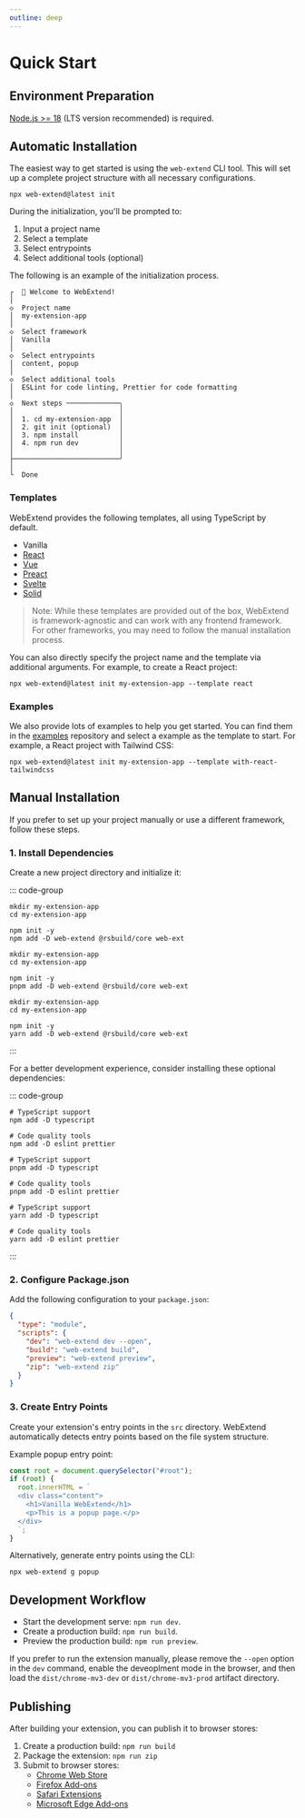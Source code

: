 ```yaml
---
outline: deep
---
```


# Quick Start

## Environment Preparation

[Node.js >= 18](https://nodejs.org/en/download) (LTS version recommended) is required.

## Automatic Installation

The easiest way to get started is using the `web-extend` CLI tool. This will set up a complete project structure with all necessary configurations.

```shell
npx web-extend@latest init
```

During the initialization, you'll be prompted to:

1. Input a project name
2. Select a template
3. Select entrypoints
4. Select additional tools (optional)

The following is an example of the initialization process.

```shell
┌  🚀 Welcome to WebExtend!
│
◇  Project name
│  my-extension-app
│
◇  Select framework
│  Vanilla
│
◇  Select entrypoints
│  content, popup
│
◇  Select additional tools
│  ESLint for code linting, Prettier for code formatting
│
◇  Next steps ─────────────╮
│                          │
│  1. cd my-extension-app  │
│  2. git init (optional)  │
│  3. npm install          │
│  4. npm run dev          │
│                          │
├──────────────────────────╯
│
└  Done
```

### Templates

WebExtend provides the following templates, all using TypeScript by default.

- Vanilla
- [React](https://react.dev/)
- [Vue](https://vuejs.org/)
- [Preact](https://preactjs.com/)
- [Svelte](https://svelte.dev/)
- [Solid](https://www.solidjs.com/)

> Note: While these templates are provided out of the box, WebExtend is framework-agnostic and can work with any frontend framework. For other frameworks, you may need to follow the manual installation process.

You can also directly specify the project name and the template via additional arguments. For example, to create a React project:

```shell
npx web-extend@latest init my-extension-app --template react
```

### Examples

We also provide lots of examples to help you get started. You can find them in the [examples](https://github.com/web-extend/examples) repository and select a example as the template to start. For example, a React project with Tailwind CSS:

```shell
npx web-extend@latest init my-extension-app --template with-react-tailwindcss
```

## Manual Installation

If you prefer to set up your project manually or use a different framework, follow these steps.

### 1. Install Dependencies

Create a new project directory and initialize it:

::: code-group

```shell [npm]
mkdir my-extension-app
cd my-extension-app

npm init -y
npm add -D web-extend @rsbuild/core web-ext
```

```shell [pnpm]
mkdir my-extension-app
cd my-extension-app

npm init -y
pnpm add -D web-extend @rsbuild/core web-ext
```

```shell [yarn]
mkdir my-extension-app
cd my-extension-app

npm init -y
yarn add -D web-extend @rsbuild/core web-ext
```

:::

For a better development experience, consider installing these optional dependencies:

::: code-group

```shell [npm]
# TypeScript support
npm add -D typescript

# Code quality tools
npm add -D eslint prettier
```

```shell [pnpm]
# TypeScript support
pnpm add -D typescript

# Code quality tools
pnpm add -D eslint prettier
```

```shell [yarn]
# TypeScript support
yarn add -D typescript

# Code quality tools
yarn add -D eslint prettier
```

:::

### 2. Configure Package.json

Add the following configuration to your `package.json`:

```json [package.json]
{
  "type": "module",
  "scripts": {
    "dev": "web-extend dev --open",
    "build": "web-extend build",
    "preview": "web-extend preview",
    "zip": "web-extend zip"
  }
}
```

### 3. Create Entry Points

Create your extension's entry points in the `src` directory. WebExtend automatically detects entry points based on the file system structure.

Example popup entry point:

```ts [src/popup.ts]
const root = document.querySelector("#root");
if (root) {
  root.innerHTML = `
  <div class="content">
    <h1>Vanilla WebExtend</h1>
    <p>This is a popup page.</p>
  </div>
  `;
}
```

Alternatively, generate entry points using the CLI:

```shell
npx web-extend g popup
```

## Development Workflow

- Start the development serve: `npm run dev`.
- Create a production build: `npm run build`.
- Preview the production build: `npm run preview`.

If you prefer to run the extension manually, please remove the `--open` option in the `dev` command, enable the deveoplment mode in the browser, and then load the `dist/chrome-mv3-dev` or `dist/chrome-mv3-prod` artifact directory.

## Publishing

After building your extension, you can publish it to browser stores:

1. Create a production build: `npm run build`
2. Package the extension: `npm run zip`
3. Submit to browser stores:
   - [Chrome Web Store](https://developer.chrome.com/docs/webstore/publish/)
   - [Firefox Add-ons](https://extensionworkshop.com/documentation/publish/submitting-an-add-on/)
   - [Safari Extensions](https://developer.apple.com/documentation/safariservices/converting-a-web-extension-for-safari)
   - [Microsoft Edge Add-ons](https://learn.microsoft.com/en-us/microsoft-edge/extensions-chromium/publish/publish-extension)

